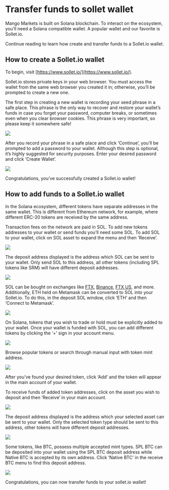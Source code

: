 # Transfer funds to sollet wallet

Mango Markets is built on Solana blockchain. To interact on the ecosystem, you’ll need a Solana compatible wallet. A popular wallet and our favorite is Sollet.io. 

Continue reading to learn how create and transfer funds to a Sollet.io wallet.

## **How to create a Sollet.io wallet**

To begin, visit [https://www.sollet.io/](https://www.sollet.io/).  
  
Sollet.io stores private keys in your web browser. You must access the wallet from the same web browser you created it in; otherwise, you’ll be prompted to create a new one. 

The first step in creating a new wallet is recording your seed phrase in a safe place. This phrase is the only way to recover and restore your wallet’s funds in case you forget your password, computer breaks, or sometimes even when you clear browser cookies. This phrase is very important, so please keep it somewhere safe!

![](https://lh6.googleusercontent.com/bVeKIR1FIUhc0XRwwzXcobj5dVIUmt7_GEYT27kG5crev5Gmx1Ou8Z8UnPWFrbK9JjrB4nBPTao3U93V6wUC2EzSpij9BVKlnMzCZ1eszeHkFXLw6PRd5CX_wz6eAkQiihmZZS1B)

After you record your phrase in a safe place and click ‘Continue’, you’ll be prompted to add a password to your wallet. Although this step is optional, it’s highly suggested for security purposes. Enter your desired password and click ‘Create Wallet’. 

![](https://lh5.googleusercontent.com/czevzdtNIFoThP1-c2esV8rYAqsYhecmnOjswRhtzUK0AsXJJkAY5nInpoYsNHvEnJI2XOO20KcxfHg_oijUWEyas0Ai6YwYTP5_5rKT8YWRYOkbgpdpyPx8nbm0ID3XBQ3DIjZ3)

Congratulations, you’ve successfully created a Sollet.io wallet! 

## **How to add funds to a Sollet.io wallet**

In the Solana ecosystem, different tokens have separate addresses in the same wallet. This is different from Ethereum network, for example, where different ERC-20 tokens are received by the same address. 

Transaction fees on the network are paid in SOL. To add new tokens addresses to your wallet or send funds you’ll need some SOL. To add SOL to your wallet, click on SOL asset to expand the menu and then ‘Receive’.

![](https://lh3.googleusercontent.com/sgLJzjC8_KG4xrewJL9qD7cWm0HC6lFxxyXBVbfcm_ecZiSUgrN1sxtu8nbmjJEJguYkKw1qxRipcP-Yl4xtEFDnJT3vbP7tOBD7KyD7DvyC0pMjRoOhxFx2xjiil5UkQOwgT0xs)

The deposit address displayed is the address which SOL can be sent to your wallet. Only send SOL to this address, all other tokens \(including SPL tokens like SRM\) will have different deposit addresses.

![](https://lh6.googleusercontent.com/DS1Q5BG8ZHYAqOp_UYG9AWTqEDq3kKDCmTdozyvHueSFz9sXd454_ToXRsQutMMfL0EzbFGbqFb3DiIpAtYSJuKYYTQw2aRX4ed-lRLBBXMcm03SZLjoMsuxd3jYy6ehu08haeES)

SOL can be bought on exchanges like [FTX](https://ftx.com/), [Binance](https://www.binance.com/en), [FTX US](https://ftx.us/), and more. Additionally, ETH held on Metamask can be converted to SOL into your Sollet.io. To do this, in the deposit SOL window, click ‘ETH’ and then ‘Connect to Metamask’.

![](https://lh6.googleusercontent.com/66hu3P5HrLTbY4EMJ-nndNfZ8YidOOzzwQQAeaGa7njcn1uZCQeAWAxQO1JRKpQH_k6GDhPNoL4uTiPv2j7J-dr2pHfmakD9QkvAC4ZgucihLE77NWESHc9wdSCP2kc2LvOHdIwB)

On Solana, tokens that you wish to trade or hold must be explicitly added to your wallet. Once your wallet is funded with SOL, you can add different tokens by clicking the ‘+’ sign in your account menu.

![](https://lh3.googleusercontent.com/ic-4-IfY5ABX6C7mc_7bWreJJmZd2bOgdigxGle8jRH7ZiPeB2YpJLh6fSpOo7lZA0ZkJ7fXpRSKXkf5SB6i-m8qJoHp2L__yBQgR1mr5ylqzcSkKlqjbi4jdTDRF5_E7eZBH6C1)

Browse popular tokens or search through manual input with token mint address.

![](https://lh4.googleusercontent.com/TNgJowN5wme9p7DQagS7zuTkB5DogmiTipWB4ZU2D-ZbxHPllGFFwyPjTPwwFdldIzs7UkhgqXiSin4J4uUzl5GizJCvOfEozgQ61skCttUEGvhugLxys1KViLBYFANguILiQ9qx)

After you’ve found your desired token, click ‘Add’ and the token will appear in the main account of your wallet. 

To receive funds of added token addresses, click on the asset you wish to deposit and then ‘Receive’ in your main account. 

![](https://lh6.googleusercontent.com/PMgfkpTTa5CK_1BTpfMba0gsOBon72QGRKcxEZkJt0i4x6BJ75tANVUCySRD6vzoOKDV9hnpNsOo4Tm3Kz-sexmq3V1dMiMcrRxaUnR7u4tql_wLrfJFjmTSyUX_yuXmedNa6mQV)

The deposit address displayed is the address which your selected asset can be sent to your wallet. Only the selected token type should be sent to this address, other tokens will have different deposit addresses.

![](https://lh3.googleusercontent.com/FbWlmImrJTk_NahOU-8WufGVnBxBewXku7zB4qL-809U1ydlLGqrHRA99WRGSdf0RBif9BEdmHu90ADI9QDMxvuC8u0SR4Sh66hdUFgnIgTDpdN6BEymV5T0qomih2y_NsiaJzLz)

Some tokens, like BTC, possess multiple accepted mint types. SPL BTC can be deposited into your wallet using the SPL BTC deposit address while Native BTC is accepted by its own address. Click ‘Native BTC’ in the receive BTC menu to find this deposit address. 

![](https://lh3.googleusercontent.com/Tr91H42QEpvWujCUzoe2LA1sDtnmJVdVhiU_KNfJcolT-dpPkHfA317psXx8N0ODGJqk59DVqiVC_Hotb6i7tA_XuAgxmFdCzQuJ6xJCWr7Miap44_TJQYQOvMMJgmLigmDpAwzx)

Congratulations, you can now transfer funds to your sollet.io wallet!

  
  


##     

